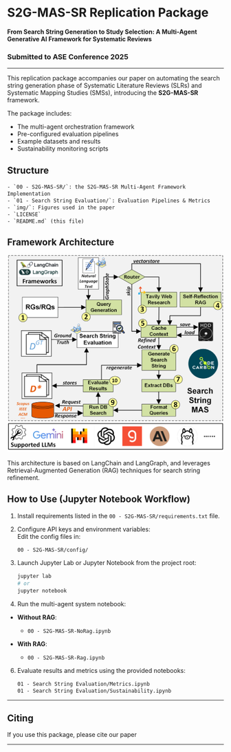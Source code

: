 # S2G-MAS-SR Replication Package

**From Search String Generation to Study Selection: A Multi-Agent Generative AI Framework for Systematic Reviews**  

### Submitted to ASE Conference 2025

---

This replication package accompanies our paper on automating the search string generation phase of Systematic Literature Reviews (SLRs) and Systematic Mapping Studies (SMSs), introducing the **S2G-MAS-SR** framework.

The package includes:
- The multi-agent orchestration framework
- Pre-configured evaluation pipelines
- Example datasets and results
- Sustainability monitoring scripts

## Structure

```
- `00 - S2G-MAS-SR/`: the S2G-MAS-SR Multi-Agent Framework Implementation
- `01 - Search String Evaluation/`: Evaluation Pipelines & Metrics
- `img/`: Figures used in the paper
- `LICENSE`
- `README.md` (this file)
```

## Framework Architecture

![SLR Workflow](img/SLR-workflowNew.png)

This architecture is based on LangChain and LangGraph, and leverages Retrieval-Augmented Generation (RAG) techniques for search string refinement.

## How to Use (Jupyter Notebook Workflow)

1. Install requirements listed in the `00 - S2G-MAS-SR/requirements.txt` file.

2. Configure API keys and environment variables:  
   Edit the config files in:

    ```
    00 - S2G-MAS-SR/config/
    ```

3. Launch Jupyter Lab or Jupyter Notebook from the project root:

    ```bash
    jupyter lab
    # or
    jupyter notebook
    ```

4. Run the multi-agent system notebook:

- **Without RAG**:  
  - `00 - S2G-MAS-SR-NoRag.ipynb`

- **With RAG**: 
  - `00 - S2G-MAS-SR-Rag.ipynb`

6. Evaluate results and metrics using the provided notebooks:

    ```
    01 - Search String Evaluation/Metrics.ipynb
    01 - Search String Evaluation/Sustainability.ipynb
    ```

---

## Citing

If you use this package, please cite our paper <REMOVED-FOR-DOUBLE-BLIND>

---
